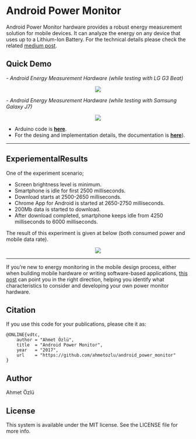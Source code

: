 # Android Power Monitor
Android Power Monitor hardware provides a robust energy measurement solution for mobile devices. It can analyze the energy on any device that uses up to a Lithium-Ion Battery. For the technical details please check the related [medium post](https://medium.com/@ahmetozlu93/designing-and-developing-smartphone-power-monitor-hardware-61eb5a3ee0ce). 

## Quick Demo
*- Android Energy Measurement Hardware (while testing with LG G3 Beat)*
<p align="center">
  <img src="https://user-images.githubusercontent.com/22610163/33978373-69344cf0-e0b0-11e7-9cf8-e3af3af64915.gif">
</p>

*- Android Energy Measurement Hardware (while testing with Samsung Galaxy J7)*
<p align="center">
  <img src="https://user-images.githubusercontent.com/22610163/33978086-0471949a-e0af-11e7-8111-eb0ff2f964d4.gif">
</p>

- Arduino code is [**here**](https://github.com/ahmetozlu/android_power_monitor/blob/master/spem.ino). 
- For the desing and implementation details, the documentation is [**here**](https://medium.com/@ahmetozlu93/designing-and-developing-smartphone-power-monitor-hardware-61eb5a3ee0ce)).

---
## ExperiementalResults

One of the experiment scenario;
- Screen brightness level is minimum.
- Smartphone is idle for first 2500 milliseconds.
- Download starts at 2500-2650 milliseconds.
- Chrome App for Android is started at 2650-2750 milliseconds.
- 200Mb data is started to download.
- After download completed, smartphone keeps idle from 4250 milliseconds to 6000 milliseconds.

The result of this experiment is given at below (both consumed power and mobile data rate).

<p align="center">
  <img src="https://user-images.githubusercontent.com/22610163/33150206-87346b32-cfe3-11e7-9e79-1125709c6408.jpeg">
</p>

---

If you’re new to energy monitoring in the mobile design process, either when building mobile hardware or writing software-based applications, [this post](https://medium.com/@ahmetozlu93/designing-and-developing-smartphone-power-monitor-hardware-61eb5a3ee0ce) can point you in the right direction, helping you identify what characteristics to consider and developing your own power monitor hardware.

## Citation
If you use this code for your publications, please cite it as:

    @ONLINE{vdtc,
        author = "Ahmet Özlü",
        title  = "Android Power Monitor",
        year   = "2017",
        url    = "https://github.com/ahmetozlu/android_power_monitor"
    }

## Author
Ahmet Özlü

## License
This system is available under the MIT license. See the LICENSE file for more info.

